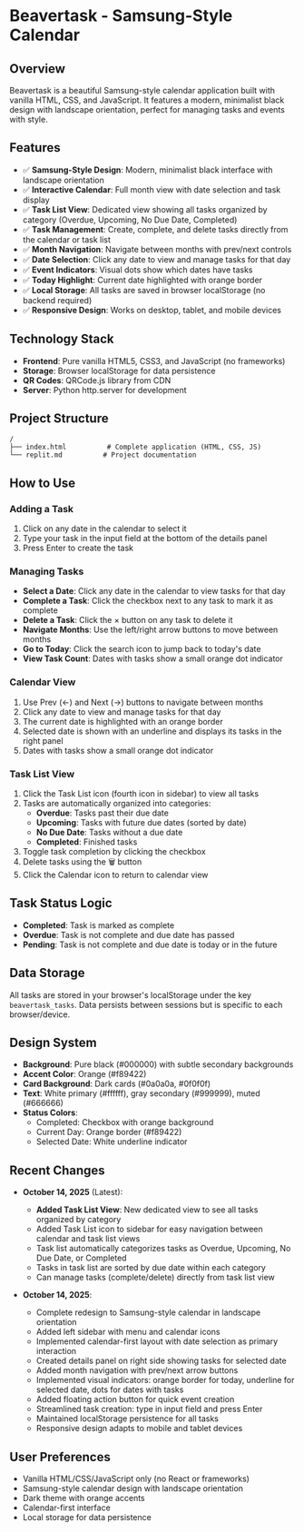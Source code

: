 # Beavertask - Samsung-Style Calendar

## Overview
Beavertask is a beautiful Samsung-style calendar application built with vanilla HTML, CSS, and JavaScript. It features a modern, minimalist black design with landscape orientation, perfect for managing tasks and events with style.

## Features
- ✅ **Samsung-Style Design**: Modern, minimalist black interface with landscape orientation
- ✅ **Interactive Calendar**: Full month view with date selection and task display
- ✅ **Task List View**: Dedicated view showing all tasks organized by category (Overdue, Upcoming, No Due Date, Completed)
- ✅ **Task Management**: Create, complete, and delete tasks directly from the calendar or task list
- ✅ **Month Navigation**: Navigate between months with prev/next controls
- ✅ **Date Selection**: Click any date to view and manage tasks for that day
- ✅ **Event Indicators**: Visual dots show which dates have tasks
- ✅ **Today Highlight**: Current date highlighted with orange border
- ✅ **Local Storage**: All tasks are saved in browser localStorage (no backend required)
- ✅ **Responsive Design**: Works on desktop, tablet, and mobile devices

## Technology Stack
- **Frontend**: Pure vanilla HTML5, CSS3, and JavaScript (no frameworks)
- **Storage**: Browser localStorage for data persistence
- **QR Codes**: QRCode.js library from CDN
- **Server**: Python http.server for development

## Project Structure
```
/
├── index.html          # Complete application (HTML, CSS, JS)
└── replit.md          # Project documentation
```

## How to Use

### Adding a Task
1. Click on any date in the calendar to select it
2. Type your task in the input field at the bottom of the details panel
3. Press Enter to create the task

### Managing Tasks
- **Select a Date**: Click any date in the calendar to view tasks for that day
- **Complete a Task**: Click the checkbox next to any task to mark it as complete
- **Delete a Task**: Click the × button on any task to delete it
- **Navigate Months**: Use the left/right arrow buttons to move between months
- **Go to Today**: Click the search icon to jump back to today's date
- **View Task Count**: Dates with tasks show a small orange dot indicator

### Calendar View
1. Use Prev (←) and Next (→) buttons to navigate between months
2. Click any date to view and manage tasks for that day
3. The current date is highlighted with an orange border
4. Selected date is shown with an underline and displays its tasks in the right panel
5. Dates with tasks show a small orange dot indicator

### Task List View
1. Click the Task List icon (fourth icon in sidebar) to view all tasks
2. Tasks are automatically organized into categories:
   - **Overdue**: Tasks past their due date
   - **Upcoming**: Tasks with future due dates (sorted by date)
   - **No Due Date**: Tasks without a due date
   - **Completed**: Finished tasks
3. Toggle task completion by clicking the checkbox
4. Delete tasks using the 🗑️ button
5. Click the Calendar icon to return to calendar view

## Task Status Logic
- **Completed**: Task is marked as complete
- **Overdue**: Task is not complete and due date has passed
- **Pending**: Task is not complete and due date is today or in the future

## Data Storage
All tasks are stored in your browser's localStorage under the key `beavertask_tasks`. Data persists between sessions but is specific to each browser/device.

## Design System
- **Background**: Pure black (#000000) with subtle secondary backgrounds
- **Accent Color**: Orange (#f89422)
- **Card Background**: Dark cards (#0a0a0a, #0f0f0f)
- **Text**: White primary (#ffffff), gray secondary (#999999), muted (#666666)
- **Status Colors**:
  - Completed: Checkbox with orange background
  - Current Day: Orange border (#f89422)
  - Selected Date: White underline indicator

## Recent Changes
- **October 14, 2025** (Latest): 
  - **Added Task List View**: New dedicated view to see all tasks organized by category
  - Added Task List icon to sidebar for easy navigation between calendar and task list views
  - Task list automatically categorizes tasks as Overdue, Upcoming, No Due Date, or Completed
  - Tasks in task list are sorted by due date within each category
  - Can manage tasks (complete/delete) directly from task list view
  
- **October 14, 2025**: 
  - Complete redesign to Samsung-style calendar in landscape orientation
  - Added left sidebar with menu and calendar icons
  - Implemented calendar-first layout with date selection as primary interaction
  - Created details panel on right side showing tasks for selected date
  - Added month navigation with prev/next arrow buttons
  - Implemented visual indicators: orange border for today, underline for selected date, dots for dates with tasks
  - Added floating action button for quick event creation
  - Streamlined task creation: type in input field and press Enter
  - Maintained localStorage persistence for all tasks
  - Responsive design adapts to mobile and tablet devices

## User Preferences
- Vanilla HTML/CSS/JavaScript only (no React or frameworks)
- Samsung-style calendar design with landscape orientation
- Dark theme with orange accents
- Calendar-first interface
- Local storage for data persistence
